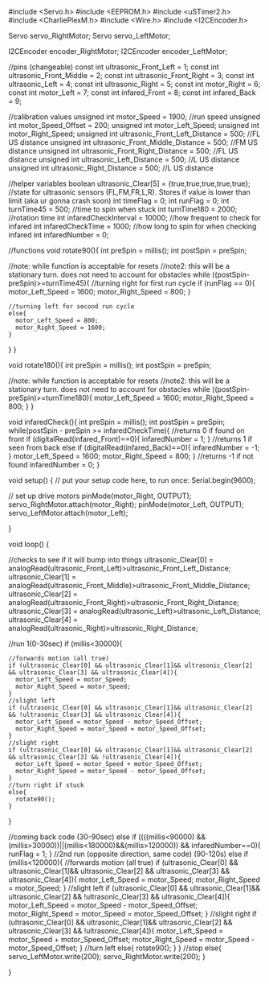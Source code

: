 #include <Servo.h>
#include <EEPROM.h>
#include <uSTimer2.h>
#include <CharliePlexM.h>
#include <Wire.h>
#include <I2CEncoder.h>

Servo servo_RightMotor;
Servo servo_LeftMotor;

I2CEncoder encoder_RightMotor;
I2CEncoder encoder_LeftMotor;

//pins (changeable)
const int ultrasonic_Front_Left = 1;
const int ultrasonic_Front_Middle = 2;
const int ultrasonic_Front_Right = 3;
const int ultrasonic_Left = 4;
const int ultrasonic_Right = 5;
const int motor_Right = 6;
const int motor_Left = 7;
const int infared_Front = 8;
const int infared_Back = 9;

//calibration values
unsigned int motor_Speed = 1900;        //run speed
unsigned int motor_Speed_Offset = 200;
unsigned int motor_Left_Speed;
unsigned int motor_Right_Speed;
unsigned int ultrasonic_Front_Left_Distance = 500;    //FL US distance
unsigned int ultrasonic_Front_Middle_Distance = 500;  //FM US distance
unsigned int ultrasonic_Front_Right_Distance = 500;   //FL US distance
unsigned int ultrasonic_Left_Distance = 500;          //L US distance 
unsigned int ultrasonic_Right_Distance = 500;         //L US distance 


//helper variables
boolean ultrasonic_Clear[5] = {true,true,true,true,true}; //state for ultrasonic sensors (FL,FM,FR,L,R). Stores if value is lower than limit (aka ur gonna crash soon)
int timeFlag = 0;
int runFlag = 0;
int turnTime45 = 500;    //time to spin when stuck
int turnTime180 = 2000;   //rotation time
int infaredCheckInterval = 10000;   //how frequent to check for infared
int infaredCheckTime = 1000;        //how long to spin for when checking infared
int infaredNumber = 0;


//functions
void rotate90(){
  int preSpin = millis();
  int postSpin = preSpin;
  
  //note: while function is acceptable for resets
  //note2: this will be a stationary turn. does not need to account for obstacles
  while ((postSpin-preSpin)>=turnTime45){
    //turning right for first run cycle
    if (runFlag == 0){
      motor_Left_Speed = 1600;
      motor_Right_Speed = 800;
    }

    //turning left for second run cycle
    else{
      motor_Left_Speed = 800;
      motor_Right_Speed = 1600; 
    } 
  }
}

void rotate180(){
  int preSpin = millis();
  int postSpin = preSpin;
  
  //note: while function is acceptable for resets
  //note2: this will be a stationary turn. does not need to account for obstacles
  while ((postSpin-preSpin)>=turnTime180){
      motor_Left_Speed = 1600;
      motor_Right_Speed = 800;
  }
}

void infaredCheck(){
  int preSpin = millis();
  int postSpin = preSpin;
  while(postSpin - preSpin >= infaredCheckTime){
    //returns 0 if found on front
    if (digitalRead(infared_Front)==0){
      infaredNumber = 1;
    }
    //returns 1 if seen from back
    else if (digitalRead(infared_Back)==0){
      infaredNumber = -1;
    }
      motor_Left_Speed = 1600;
      motor_Right_Speed = 800;
  }
  //returns -1 if not found
  infaredNumber = 0;
}


void setup() {
  // put your setup code here, to run once:
  Serial.begin(9600);

  // set up drive motors
  pinMode(motor_Right, OUTPUT);
  servo_RightMotor.attach(motor_Right);
  pinMode(motor_Left, OUTPUT);
  servo_LeftMotor.attach(motor_Left);

}

void loop() {

  //checks to see if it will bump into things
  ultrasonic_Clear[0] = analogRead(ultrasonic_Front_Left)>ultrasonic_Front_Left_Distance;
  ultrasonic_Clear[1] = analogRead(ultrasonic_Front_Middle)>ultrasonic_Front_Middle_Distance;
  ultrasonic_Clear[2] = analogRead(ultrasonic_Front_Right)>ultrasonic_Front_Right_Distance;
  ultrasonic_Clear[3] = analogRead(ultrasonic_Left)>ultrasonic_Left_Distance;
  ultrasonic_Clear[4] = analogRead(ultrasonic_Right)>ultrasonic_Right_Distance;
 
  //run 1(0-30sec)
  if (millis<30000){
    
    //forwards motion (all true)
    if (ultrasonic_Clear[0] && ultrasonic_Clear[1]&& ultrasonic_Clear[2] && ultrasonic_Clear[3] && ultrasonic_Clear[4]){
      motor_Left_Speed = motor_Speed;
      motor_Right_Speed = motor_Speed;
    }
    //slight left
    if (ultrasonic_Clear[0] && ultrasonic_Clear[1]&& ultrasonic_Clear[2] && !ultrasonic_Clear[3] && ultrasonic_Clear[4]){
      motor_Left_Speed = motor_Speed - motor_Speed_Offset;
      motor_Right_Speed = motor_Speed = motor_Speed_Offset;
    }
    //slight right
    if (ultrasonic_Clear[0] && ultrasonic_Clear[1]&& ultrasonic_Clear[2] && ultrasonic_Clear[3] && !ultrasonic_Clear[4]){
      motor_Left_Speed = motor_Speed + motor_Speed_Offset;
      motor_Right_Speed = motor_Speed - motor_Speed_Offset;
    }
    //turn right if stuck
    else{
      rotate90();
    }
  }

  //coming back code (30-90sec)
  else if ((((millis<90000) && (millis>30000))||(millis<180000)&&(millis>120000)) && infaredNumber==0){
    runFlag = 1;
  }
  //2nd run (opposite direction, same code) (90-120s)
  else if (millis<120000){
        //forwards motion (all true)
    if (ultrasonic_Clear[0] && ultrasonic_Clear[1]&& ultrasonic_Clear[2] && ultrasonic_Clear[3] && ultrasonic_Clear[4]){
      motor_Left_Speed = motor_Speed;
      motor_Right_Speed = motor_Speed;
    }
    //slight left
    if (ultrasonic_Clear[0] && ultrasonic_Clear[1]&& ultrasonic_Clear[2] && !ultrasonic_Clear[3] && ultrasonic_Clear[4]){
      motor_Left_Speed = motor_Speed - motor_Speed_Offset;
      motor_Right_Speed = motor_Speed = motor_Speed_Offset;
    }
    //slight right
    if (ultrasonic_Clear[0] && ultrasonic_Clear[1]&& ultrasonic_Clear[2] && ultrasonic_Clear[3] && !ultrasonic_Clear[4]){
      motor_Left_Speed = motor_Speed + motor_Speed_Offset;
      motor_Right_Speed = motor_Speed - motor_Speed_Offset;
    }
    //turn left
    else{
      rotate90();
    }
  }
  //stop
  else{
    servo_LeftMotor.write(200);
    servo_RightMotor.write(200);
  }

}
